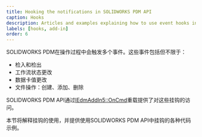 ```yaml
---
title: Hooking the notifications in SOLIDWORKS PDM API
caption: Hooks
description: Articles and examples explaining how to use event hooks in SOLIDWORKS PDM add-in from API
labels: [hooks, add-in]
order: 6
---
```

SOLIDWORKS PDM在操作过程中会触发多个事件。这些事件包括但不限于：

* 检入和检出
* 工作流状态更改
* 数据卡值更改
* 文件操作：创建、添加、删除

SOLIDWORKS PDM API通过[IEdmAddIn5::OnCmd](https://help.solidworks.com/2018/english/api/epdmapi/epdm.interop.epdm~epdm.interop.epdm.iedmaddin5~oncmd.html)重载提供了对这些挂钩的访问。

本节将解释挂钩的使用，并提供使用SOLIDWORKS PDM API中挂钩的各种代码示例。
